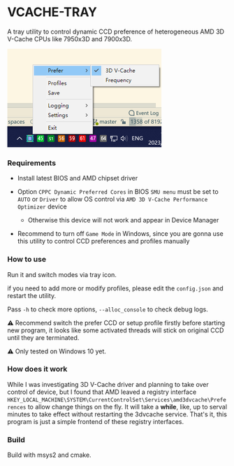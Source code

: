 # VCACHE-TRAY

A tray utility to control dynamic CCD preference of heterogeneous AMD 3D V-Cache CPUs like 7950x3D and 7900x3D.

![](./asset/preview.png)

### Requirements

- Install latest BIOS and AMD chipset driver
- Option `CPPC Dynamic Preferred Cores` in BIOS `SMU menu` must be set to `AUTO` or `Driver` to allow OS control via `AMD 3D V-Cache Performance Optimizer` device
  - Otherwise this device will not work and appear in Device Manager

- Recommend to turn off `Game Mode` in Windows, since you are gonna use this utility to control CCD preferences and profiles manually



### How to use

Run it and switch modes via tray icon.

if you need to add more or modify profiles, please edit the `config.json` and restart the utility.

Pass `-h` to check more options, `--alloc_console` to check debug logs.

⚠ Recommend switch the prefer CCD or setup profile firstly before starting new program, it looks like some activated threads will stick on original CCD until they are terminated.

⚠ Only tested on Windows 10 yet.



### How does it work

While I was investigating 3D V-Cache driver and planning to take over control of device, but I found that AMD leaved a registry interface `HKEY_LOCAL_MACHINE\SYSTEM\CurrentControlSet\Services\amd3dvcache\Preferences` to allow change things on the fly. It will take a **while**, like, up to serval minutes to take effect without restarting the 3dvcache service. That's it, this program is just a simple frontend of these registry interfaces.



### Build

Build with msys2 and cmake.

